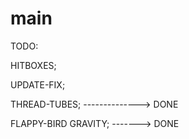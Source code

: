 # main


TODO:

HITBOXES;

UPDATE-FIX;

THREAD-TUBES; --------------> DONE

FLAPPY-BIRD GRAVITY; -------> DONE
